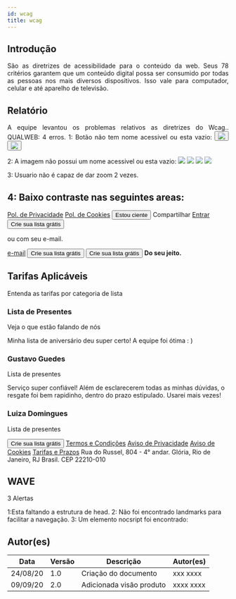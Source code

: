 ```yaml
---
id: wcag
title: wcag
---
```


## Introdução

<p align = "justify">
    São as diretrizes de acessibilidade para o conteúdo da web. Seus 78 critérios garantem que um conteúdo digital possa ser consumido por todas as pessoas nos mais diversos dispositivos. Isso vale para computador, celular e até aparelho de televisão.
</p>

## Relatório

<p align = "justify">
    A equipe levantou os problemas relativos as diretrizes do Wcag..
    QUALWEB: 4 erros.
1: Botão não tem nome acessivel ou esta vazio: <button class="btn btn-social bg-gray-200 hover:bg-gray-300 w-16 h-16 mx-2.5 ml-0 rounded flex items-center justify-center"><img src="img/icons/social-google.svg" class="w-6"></button>
<button class="btn btn-social bg-gray-200 hover:bg-gray-300 w-16 h-16 mx-2.5 rounded flex items-center justify-center"><img src="img/icons/social-fb.png" class="w-6"></button>

2: A imagem não possui um nome acessivel ou esta vazio: <img class="min-w-24 w-24 cursor-pointer" tabindex="0" src="img/logos/logo-icurti-main.svg">
<img src="img/home/banner/campanhas_1.webp" class="banner-left-img max-w-full h-auto relative" style="opacity: 0.858188;">
<img src="img/home/banner/campanhas_2.webp" class="banner-left-img max-w-full h-auto relative" style="opacity: 0.858188;">
<img src="img/home/banner/campanhas_3.webp" class="banner-left-img max-w-full h-auto relative" style="opacity: 0.858188;">

3: Usuario não é capaz de dar zoom 2 vezes.
<meta name="viewport" content="width=device-width, initial-scale=1, maximum-scale=1, user-scalable=no, shrink-to-fit=no">

## 4: Baixo contraste nas seguintes areas: 
<a href="https://media-production.icurti.com/docs/politica-privacidade.pdf" target="_blank" class="text-green">Pol. de Privacidade</a>
<a href="https://media-production.icurti.com/docs/politica-cookie.pdf" target="_blank" class="text-green">Pol. de Cookies</a>
<button class="border border-solid border-white bg-icurti text-white font-bold py-2 px-4 rounded whitespace-nowrap"> Estou ciente </button>
<span class="ml-2 text-secondary-color text-xs font-bold hidden lg:block">Compartilhar</span>
<a class="font-normal hidden hover:underline hover:underline-offset-4 lg:block text-[#71BD00] text-xs w-18" href="/open/sign-in">Entrar</a>
<button tabindex="0" class="!bg-[#71BD00] button button--list font-medium hidden lg:block px-8 py-2 rounded text-white text-xs"> Crie sua lista grátis </button>
<p class="text-slate-400 text-base font-bold text-center"> ou com seu e-mail. </p>
<a class="underline underline-offset-4" href="/open/sign-in">e-mail</a>
<button class="button button--list text-sm text-white font-bold py-4 px-8 rounded w-full" tabindex="0"> Crie sua lista grátis </button>
<button class="button button--list text-base sm:text-xl text-white font-bold py-2 px-20 sm:px-24 rounded max-w-max mx-auto" tabindex="0"> Crie sua lista grátis </button>
<strong class="text-link font-bold inline-block">Do seu jeito.</strong>
<h2 class="text-3xl sm:text-4xl lg:text-5xl font-gt-walsheim font-bold typo-three--gradient"> Tarifas Aplicáveis </h2>
<p class="text-2xl sm:text-3xl lg:text-[34px] xl:text-[46px] font-gt-walsheim text-secondary-color text-center max-[470px]:max-w-[17ch]"> Entenda as tarifas por categoria de lista </p>
<h3 class="text-xl xl:text-3xl text-green text-center font-gt-walsheim font-bold mt-5 xl:mt-10 h-[56px] lg:h-auto"> Lista de Presentes </h3>
<p class="text-2xl sm:text-3xl lg:text-[34px] xl:text-[46px] font-gt-walsheim text-secondary-color text-center max-[470px]:max-w-[17ch]"> Veja o que estão falando de nós </p>
<p dir="ltr" class="mt-3 text-left"> Minha lista de aniversário deu super certo! A equipe foi ótima : ) </p>
<h3 dir="ltr" class="text-primary-color font-bold"> Gustavo Guedes </h3>
<p dir="ltr" class="text-white"> Lista de presentes </p>
<p dir="ltr" class="mt-3 text-left"> Serviço super confiável! Além de esclarecerem todas as minhas dúvidas, o resgate foi bem rapidinho, dentro do prazo estipulado. Usarei mais vezes! </p>
<h3 dir="ltr" class="text-primary-color font-bold"> Luiza Domingues </h3>
<p dir="ltr" class="text-white text-secondary-color"> Lista de presentes </p>
<button class="button button--list text-base sm:text-xl text-white font-bold py-2 px-20 sm:px-24 rounded max-w-max mx-auto" tabindex="0"> Crie sua lista grátis </button>
<a target="_blank" href="https://media-production.icurti.com/docs/termos-condicoes.pdf" class="text-white text-lg font-bold hover:underline hover:underline-offset-2">Termos e Condições</a>
<a target="_blank" href="https://media-production.icurti.com/docs/politica-privacidade.pdf" class="text-white text-lg font-bold hover:underline hover:underline-offset-2">Aviso de Privacidade</a>
<a target="_blank" href="https://media-production.icurti.com/docs/politica-cookie.pdf" class="text-white text-lg font-bold hover:underline hover:underline-offset-2">Aviso de Cookies</a>
<a target="_blank" href="https://media-production.icurti.com/docs/tarifas-prazos.pdf" class="text-white text-lg font-bold hover:underline hover:underline-offset-2">Tarifas e Prazos</a>
<span class="text-footer-copy">Rua do Russel, 804 - 4° andar. Glória, Rio de Janeiro, RJ Brasil. CEP 22210-010</span>



## WAVE
3 Alertas

1:Esta faltando a estrutura de head.
2: Não foi encontrado landmarks para facilitar a navegação.
3: Um elemento nocsript foi encontrado:
<iframe src="https://www.googletagmanager.com/ns.html?id=GTM-N7FNQLFM" height="0" width="0" style="display: none; visibility: hidden" ></iframe >  
</p>

 

## Autor(es)
| Data | Versão | Descrição | Autor(es) |
| -- | -- | -- | -- |
| 24/08/20 | 1.0 | Criação do documento | xxx xxxx | 
| 09/09/20 | 2.0 | Adicionada visão produto | xxxx xxxx | 
